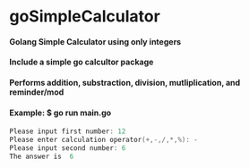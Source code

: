 # goSimpleCalculator
#### Golang Simple Calculator using only integers
#### Include a simple go calcultor package
#### Performs addition, substraction, division, mutliplication, and reminder/mod
#### Example: $ go run main.go
```go
Please input first number: 12
Please enter calculation operator(+,-,/,*,%): -
Please input second number: 6
The answer is  6
```
